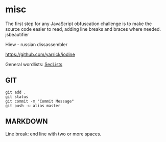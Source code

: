 # misc

The first step for any JavaScript obfuscation challenge is to make the source code easier to read, adding line breaks and braces where needed. jsbeautifier

Hiew - russian dissassembler

https://github.com/yarrick/iodine

General wordlists: [SecLists](https://github.com/danielmiessler/SecLists)

GIT
---

```
git add .
git status
git commit -m "Commit Message"
git push -u alias master
```

MARKDOWN
--------

Line break: end line with two or more spaces.
